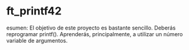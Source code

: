 # ft_printf42
esumen: El objetivo de este proyecto es bastante sencillo. Deberás reprogramar printf(). Aprenderás, principalmente, a utilizar un número variable de argumentos.
